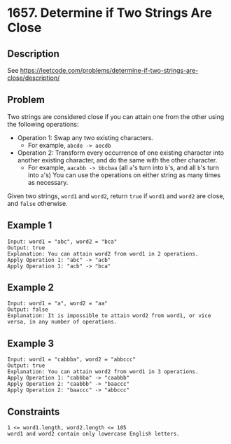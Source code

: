 # 1657. Determine if Two Strings Are Close

## Description
See https://leetcode.com/problems/determine-if-two-strings-are-close/description/

## Problem
Two strings are considered close if you can attain one from the other using the following operations:

* Operation 1: Swap any two existing characters.
    * For example, `abcde -> aecdb`
* Operation 2: Transform every occurrence of one existing character into another existing character, and do the same with the other character.
    * For example, `aacabb -> bbcbaa` (all `a`'s turn into `b`'s, and all `b`'s turn into `a`'s)
You can use the operations on either string as many times as necessary.

Given two strings, `word1` and `word2`, return `true` if `word1` and `word2` are close, and `false` otherwise.

## Example 1

```
Input: word1 = "abc", word2 = "bca"
Output: true
Explanation: You can attain word2 from word1 in 2 operations.
Apply Operation 1: "abc" -> "acb"
Apply Operation 1: "acb" -> "bca"
```

## Example 2

```
Input: word1 = "a", word2 = "aa"
Output: false
Explanation: It is impossible to attain word2 from word1, or vice versa, in any number of operations.
```

## Example 3

```
Input: word1 = "cabbba", word2 = "abbccc"
Output: true
Explanation: You can attain word2 from word1 in 3 operations.
Apply Operation 1: "cabbba" -> "caabbb"
Apply Operation 2: "caabbb" -> "baaccc"
Apply Operation 2: "baaccc" -> "abbccc"
```

## Constraints

```
1 <= word1.length, word2.length <= 105
word1 and word2 contain only lowercase English letters.
```